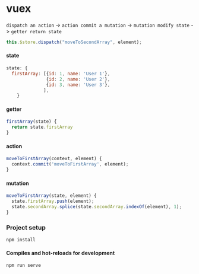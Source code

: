 # vuex
`dispatch an action` -> `action commit a mutation` -> `mutation modify state` -> `getter return state`


```javascript
this.$store.dispatch("moveToSecondArray", element);


```
#### state
```javascript
state: {
  firstArray: [{id: 1, name: 'User 1'},
               {id: 2, name: 'User 2'},
               {id: 3, name: 'User 3'},
              ],
    }
```

#### getter
```javascript
firstArray(state) {
  return state.firstArray
}
```

#### action
```javascript
moveToFirstArray(context, element) {
  context.commit('moveToFirstArray', element);
}
```

#### mutation
```javascript
moveToFirstArray(state, element) {
  state.firstArray.push(element);
  state.secondArray.splice(state.secondArray.indexOf(element), 1);
}
```

### Project setup
```
npm install
```

#### Compiles and hot-reloads for development
```
npm run serve
```

